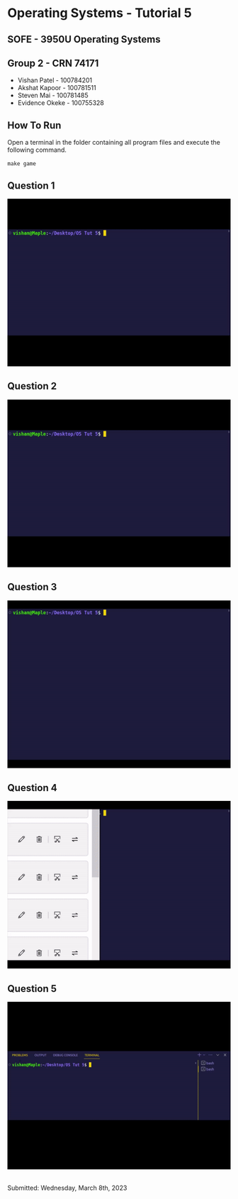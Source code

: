# Operating Systems - Tutorial 5
## SOFE - 3950U Operating Systems

## Group 2 - CRN 74171
- Vishan Patel - 100784201
- Akshat Kapoor - 100781511
- Steven Mai - 100781485
- Evidence Okeke - 100755328

## How To Run
Open a terminal in the folder containing all program files and execute the following command.
```
make game
```
## Question 1
![](https://github.com/23Vishan/OS-Tutorial-5/blob/main/videos/1.gif)
## Question 2
![](https://github.com/23Vishan/OS-Tutorial-5/blob/main/videos/2.gif)
## Question 3
![](https://github.com/23Vishan/OS-Tutorial-5/blob/main/videos/3.gif)
## Question 4
![](https://github.com/23Vishan/OS-Tutorial-5/blob/main/videos/4.gif)
## Question 5
![](https://github.com/23Vishan/OS-Tutorial-5/blob/main/videos/5.gif)
##
Submitted: Wednesday, March 8th, 2023
